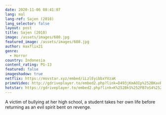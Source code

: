 ```yaml
---
date: 2020-11-06 08:41:07
lang: mal
lang-ref: Sajen (2018)
lang_selector: false
layout: post
title: Sajen (2018)
image: /assets/images/680.jpg
featured_image: /assets/images/680.jpg
author: maxflix21
genre:
  - Horror
country: Indonesia
content_rating: PG-13
featured: false
imageshadow: true
netflix: https://movstar.xyz/embed/iLzlEyibbxYVzaK
primeVideo: http://gdriveplayer.to/embed2.php?link=D493jKmAOIp%252BKavRUJ8osQcYIVAgLyxhqAp2SodiBY8kT8GxOuFNsNHd3opBSAcqVB7GFLJry4CRfqjP3wSGsE4oRaVWvKDBrRdbBVlCCXIcJe3mWfiPZ2cpDTQnWuXil2%252BGy8BLFNAsmTxr0cd5GE2yu7ZGu%252BXcp57P%252Bku7SNOAqaivbc2AYVTqOq1xPQXX4%253D
hotstar: https://gdriveplayer.to/embed2.php?link=K%252BkS%252FB7oS4%252Bt2oIrsSmU%252FQbWn763FT1q9V43NZaEmep%252FC2ZoSP5MCj9dw%252FyLDsAeC5LsKbtqf4DJElZ046%252Bw1QB0C69FoCdmZawJup9kkWbdRKUGfh5PfG%252FVVauezPUgE%253D
---
```

A victim of bullying at her high school, a student takes her own life before returning as an evil spirit bent on revenge.